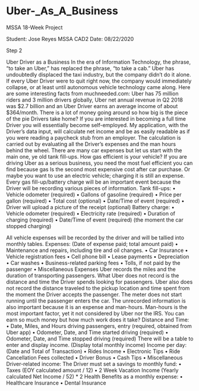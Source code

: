 # Uber-_As_A_Business
MSSA 18-Week Project

Student: Jose Reyes
MSSA CAD2
Date: 08/22/2020


Step 2

Uber Driver as a Business
	In the era of Information Technology, the phrase, “to take an Uber,” has replaced the phrase, “to take a cab.” Uber has undoubtedly displaced the taxi industry, but the company didn’t do it alone. If every Uber Driver were to quit right now, the company would immediately collapse, or at least until autonomous vehicle technology came along. Here are some interesting facts from muchneeded.com: Uber has 75 million riders and 3 million drivers globally, Uber net annual revenue in Q2 2018 was $2.7 billion and an Uber Driver earns an average income of about $364/month.
	There is a lot of money going around so how big is the piece of the pie Drivers take home? If you are interested in becoming a full time Driver you will essentially become self-employed. My application, with the Driver’s data input, will calculate net income and be as easily readable as if you were reading a paycheck stub from an employer. The calculation is carried out by evaluating all the Driver’s expenses and the man hours behind the wheel.
	There are many car expenses but let us start with the main one, ye old tank fill-ups. How gas efficient is your vehicle? If you are driving Uber as a serious business, you need the most fuel efficient you can find because gas Is the second most expensive cost after car purchase. Or maybe you want to use an electric vehicle; charging it is still an expense. Every gas fill-up/battery charge will be an important event because the Driver will be recording various pieces of information.
Tank fill-ups:
•	Vehicle odometer (required)
•	Gallons of gasoline (required)
•	Price per gallon (required)
•	Total cost (optional)
•	Date/Time of event (required)
•	Driver will upload a picture of the receipt (optional)
Battery charge:
•	Vehicle odometer (required)
•	Electricity rate (required)
•	Duration of charging (required)
•	Date/Time of event (required) (the moment the car stopped charging)


All vehicle expenses will be recorded by the driver and will be tallied into monthly tables.
Expenses: (Date of expense paid; total amount paid)
•	Maintenance and repairs, including tire and oil changes.
•	Car Insurance
•	Vehicle registration fees
•	Cell phone bill
•	Lease payments
•	Depreciation
•	Car washes
•	Business-related parking fees
•	Tolls, if not paid by the passenger
•	Miscellaneous Expenses
Uber records the miles and the duration of transporting passengers. What Uber does not record is the distance and time the Driver spends looking for passengers. Uber also does not record the distance traveled to the pickup location and time spent from the moment the Driver accepts the passenger. The meter does not start running until the passenger enters the car. The unrecorded information is also important because it is an expense and man-hours. Man-hours is the most important factor, yet it not considered by Uber nor the IRS. You can earn so much money but how much work does it take?
Distance and Time:
•	Date, Miles, and Hours driving passengers, entry (required, obtained from Uber app)
•	Odometer, Date, and Time started driving (required)
•	Odometer, Date, and Time stopped driving (required)
There will be a table to enter and display income. (Display total monthly income)
Income per day: (Date and Total of Transaction)
•	Rides Income
•	Electronic Tips
•	Ride Cancellation Fees collected
•	Driver Bonus
•	Cash Tips
•	Miscellaneous Driver-related income:
The Driver must set a savings to monthly fund:
•	Taxes (EOY calculated amount / 12)
•	2 Week Vacation Income (Yearly calculated Net Income / 52) * 2
Health Benefits as a monthly expense:
•	Healthcare Insurance
•	Dental Insurance
